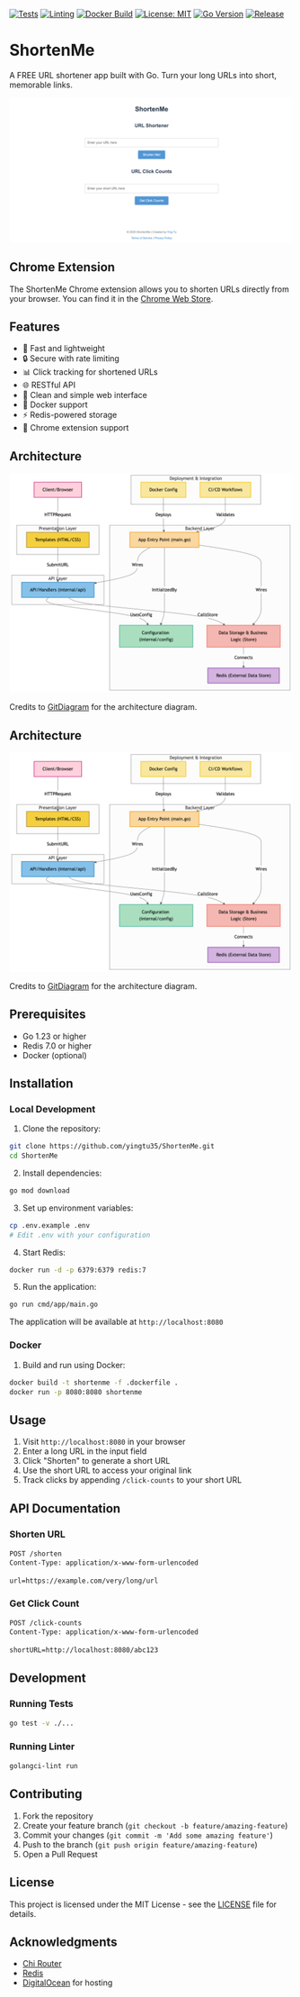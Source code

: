 [![Tests](https://github.com/yingtu35/ShortenMe/actions/workflows/test.yml/badge.svg)](https://github.com/yingtu35/ShortenMe/actions/workflows/test.yml)
[![Linting](https://github.com/yingtu35/ShortenMe/actions/workflows/golangci-lint.yml/badge.svg)](https://github.com/yingtu35/ShortenMe/actions/workflows/golangci-lint.yml)
[![Docker Build](https://github.com/yingtu35/ShortenMe/actions/workflows/docker.yml/badge.svg)](https://github.com/yingtu35/ShortenMe/actions/workflows/docker.yml)
[![License: MIT](https://img.shields.io/badge/License-MIT-yellow.svg)](https://opensource.org/licenses/MIT)
[![Go Version](https://img.shields.io/github/go-mod/go-version/yingtu35/ShortenMe)](https://go.dev/)
[![Release](https://img.shields.io/github/v/release/yingtu35/ShortenMe)](https://github.com/yingtu35/ShortenMe/releases)
# ShortenMe

A FREE URL shortener app built with Go. Turn your long URLs into short, memorable links.

<img src="./assets/home.png" alt="ShortenMe Home Page"/>

## Chrome Extension
The ShortenMe Chrome extension allows you to shorten URLs directly from your browser. You can find it in the [Chrome Web Store](https://chromewebstore.google.com/detail/url-shortener-shortenme/eiojbnimgocofgaecddahbbneamkcedi).

## Features

- 🚀 Fast and lightweight
- 🔒 Secure with rate limiting
- 📊 Click tracking for shortened URLs
- 🌐 RESTful API
- 🎨 Clean and simple web interface
- 🐳 Docker support
- ⚡ Redis-powered storage
- 🔗 Chrome extension support

## Architecture
<img src="./assets/architecture.png" alt="ShortenMe Architecture"/>

Credits to [GitDiagram](https://gitdiagram.com/) for the architecture diagram.

## Architecture
<img src="./assets/architecture.png" alt="ShortenMe Architecture"/>

Credits to [GitDiagram](https://gitdiagram.com/) for the architecture diagram.

## Prerequisites

- Go 1.23 or higher
- Redis 7.0 or higher
- Docker (optional)

## Installation

### Local Development

1. Clone the repository:
```bash
git clone https://github.com/yingtu35/ShortenMe.git
cd ShortenMe
```

2. Install dependencies:
```bash
go mod download
```

3. Set up environment variables:
```bash
cp .env.example .env
# Edit .env with your configuration
```

4. Start Redis:
```bash
docker run -d -p 6379:6379 redis:7
```

5. Run the application:
```bash
go run cmd/app/main.go
```

The application will be available at `http://localhost:8080`

### Docker

1. Build and run using Docker:
```bash
docker build -t shortenme -f .dockerfile .
docker run -p 8080:8080 shortenme
```

## Usage

1. Visit `http://localhost:8080` in your browser
2. Enter a long URL in the input field
3. Click "Shorten" to generate a short URL
4. Use the short URL to access your original link
5. Track clicks by appending `/click-counts` to your short URL

## API Documentation

### Shorten URL
```http
POST /shorten
Content-Type: application/x-www-form-urlencoded

url=https://example.com/very/long/url
```

### Get Click Count
```http
POST /click-counts
Content-Type: application/x-www-form-urlencoded

shortURL=http://localhost:8080/abc123
```

## Development

### Running Tests
```bash
go test -v ./...
```

### Running Linter
```bash
golangci-lint run
```

## Contributing

1. Fork the repository
2. Create your feature branch (`git checkout -b feature/amazing-feature`)
3. Commit your changes (`git commit -m 'Add some amazing feature'`)
4. Push to the branch (`git push origin feature/amazing-feature`)
5. Open a Pull Request

## License

This project is licensed under the MIT License - see the [LICENSE](LICENSE) file for details.

## Acknowledgments

- [Chi Router](https://github.com/go-chi/chi)
- [Redis](https://redis.io/)
- [DigitalOcean](https://www.digitalocean.com/) for hosting

